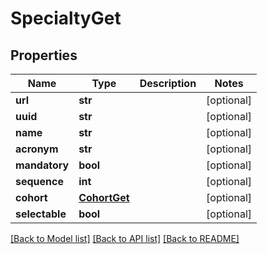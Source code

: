 # SpecialtyGet

## Properties
Name | Type | Description | Notes
------------ | ------------- | ------------- | -------------
**url** | **str** |  | [optional] 
**uuid** | **str** |  | [optional] 
**name** | **str** |  | [optional] 
**acronym** | **str** |  | [optional] 
**mandatory** | **bool** |  | [optional] 
**sequence** | **int** |  | [optional] 
**cohort** | [**CohortGet**](CohortGet.md) |  | [optional] 
**selectable** | **bool** |  | [optional] 

[[Back to Model list]](../README.md#documentation-for-models) [[Back to API list]](../README.md#documentation-for-api-endpoints) [[Back to README]](../README.md)


